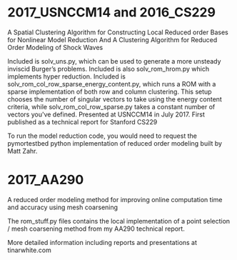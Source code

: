 # 2017_USNCCM14 and 2016_CS229
A Spatial Clustering Algorithm for Constructing Local Reduced order Bases for Nonlinear Model Reduction
And A Clustering Algorithm for Reduced Order Modeling of Shock Waves

Included is solv_uns.py, which can be used to generate a more unsteady inviscid Burger’s problems. Included is also solv_rom_hrom.py which implements hyper reduction. Included is solv_rom_col_row_sparse_energy_content.py, which runs a ROM with a sparse implementation of both row and column clustering. This setup chooses the number of singular vectors to take using the energy content criteria, while solv_rom_col_row_sparse.py takes a constant number of vectors you've defined. Presented at USNCCM14 in July 2017. First published as a technical report for Stanford CS229

To run the model reduction code, you would need to request the pymortestbed python implementation of reduced order modeling built by Matt Zahr. 

# 2017_AA290
A reduced order modeling method for improving online computation time and accuracy using mesh coarsening

The rom_stuff.py files contains the local implementation of a point selection / mesh coarsening method from my AA290 technical report. 

More detailed information including reports and presentations at tinarwhite.com

